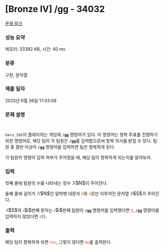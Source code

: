 # [Bronze IV] /gg - 34032 

[문제 링크](https://www.acmicpc.net/problem/34032) 

### 성능 요약

메모리: 33392 KB, 시간: 40 ms

### 분류

구현, 문자열

### 제출 일자

2025년 6월 26일 17:03:08

### 문제 설명

<h5 style="text-align: center;"><img alt="" src="https://upload.acmicpc.net/1b146e65-dbb3-4dd4-b4de-a0425418f1e8/-/preview/"></h5>

<p><code>haru_101</code>이 플레이하는 게임에 <strong><code>/gg</code></strong> 명령어가 있다. 이 명령어는 항복 투표를 진행하기 위한 명령어로, 해당 팀의 각 팀원은 <strong><code>/gg</code></strong>를 입력함으로써 항복 의사를 밝힐 수 있다. 팀원 중 절반 이상이 <strong><code>/gg</code></strong> 명령어를 입력하면 팀은 항복하게 된다.</p>

<p>각 팀원의 명령어 입력 여부가 주어졌을 때, 해당 팀이 항복하게 되는지를 알아보자.</p>

### 입력 

 <p>첫째 줄에 팀원의 수를 나타내는 정수 <mjx-container class="MathJax" jax="CHTML" style="font-size: 109%; position: relative;"><mjx-math class="MJX-TEX" aria-hidden="true"><mjx-mi class="mjx-i"><mjx-c class="mjx-c1D441 TEX-I"></mjx-c></mjx-mi></mjx-math><mjx-assistive-mml unselectable="on" display="inline"><math xmlns="http://www.w3.org/1998/Math/MathML"><mi>N</mi></math></mjx-assistive-mml><span aria-hidden="true" class="no-mathjax mjx-copytext">$N$</span></mjx-container>이 주어진다.</p>

<p>둘째 줄에 길이가 <mjx-container class="MathJax" jax="CHTML" style="font-size: 109%; position: relative;"><mjx-math class="MJX-TEX" aria-hidden="true"><mjx-mi class="mjx-i"><mjx-c class="mjx-c1D441 TEX-I"></mjx-c></mjx-mi></mjx-math><mjx-assistive-mml unselectable="on" display="inline"><math xmlns="http://www.w3.org/1998/Math/MathML"><mi>N</mi></math></mjx-assistive-mml><span aria-hidden="true" class="no-mathjax mjx-copytext">$N$</span></mjx-container>인 알파벳 대문자 <code><span style="color:#e74c3c;">O</span></code>와 <code><span style="color:#e74c3c;">X</span></code>로만 이루어진 문자열 <mjx-container class="MathJax" jax="CHTML" style="font-size: 109%; position: relative;"><mjx-math class="MJX-TEX" aria-hidden="true"><mjx-mi class="mjx-i"><mjx-c class="mjx-c1D446 TEX-I"></mjx-c></mjx-mi></mjx-math><mjx-assistive-mml unselectable="on" display="inline"><math xmlns="http://www.w3.org/1998/Math/MathML"><mi>S</mi></math></mjx-assistive-mml><span aria-hidden="true" class="no-mathjax mjx-copytext">$S$</span></mjx-container>가 주어진다.</p>

<p><mjx-container class="MathJax" jax="CHTML" style="font-size: 109%; position: relative;"> <mjx-math class="MJX-TEX" aria-hidden="true"><mjx-mi class="mjx-i"><mjx-c class="mjx-c1D446 TEX-I"></mjx-c></mjx-mi></mjx-math><mjx-assistive-mml unselectable="on" display="inline"><math xmlns="http://www.w3.org/1998/Math/MathML"><mi>S</mi></math></mjx-assistive-mml><span aria-hidden="true" class="no-mathjax mjx-copytext">$S$</span></mjx-container>의 <mjx-container class="MathJax" jax="CHTML" style="font-size: 109%; position: relative;"><mjx-math class="MJX-TEX" aria-hidden="true"><mjx-mi class="mjx-i"><mjx-c class="mjx-c1D456 TEX-I"></mjx-c></mjx-mi></mjx-math><mjx-assistive-mml unselectable="on" display="inline"><math xmlns="http://www.w3.org/1998/Math/MathML"><mi>i</mi></math></mjx-assistive-mml><span aria-hidden="true" class="no-mathjax mjx-copytext">$i$</span></mjx-container>번째 문자는 <mjx-container class="MathJax" jax="CHTML" style="font-size: 109%; position: relative;"><mjx-math class="MJX-TEX" aria-hidden="true"><mjx-mi class="mjx-i"><mjx-c class="mjx-c1D456 TEX-I"></mjx-c></mjx-mi></mjx-math><mjx-assistive-mml unselectable="on" display="inline"><math xmlns="http://www.w3.org/1998/Math/MathML"><mi>i</mi></math></mjx-assistive-mml><span aria-hidden="true" class="no-mathjax mjx-copytext">$i$</span></mjx-container>번째 팀원이 <strong><code>/gg</code></strong> 명령어를 입력했다면 <code><span style="color:#e74c3c;">O</span></code>, <strong><code>/gg</code></strong> 명령어를 입력하지 않았다면 <code><span style="color:#e74c3c;">X</span></code>다.</p>

### 출력 

 <p>해당 팀이 항복하게 되면 <code><span style="color:#e74c3c;">Yes</span></code>, 그렇지 않다면 <code><span style="color:#e74c3c;">No</span></code>를 출력한다.</p>

